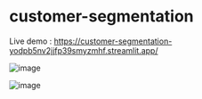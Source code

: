 ﻿# customer-segmentation
Live demo : https://customer-segmentation-yodpb5nv2jjfp39smyzmhf.streamlit.app/

![image](https://github.com/user-attachments/assets/b6b938db-4bcd-4592-8396-b626388c5f9f)


![image](https://github.com/user-attachments/assets/e18eb7a3-346e-45e5-b730-b70d342f6f8b)

